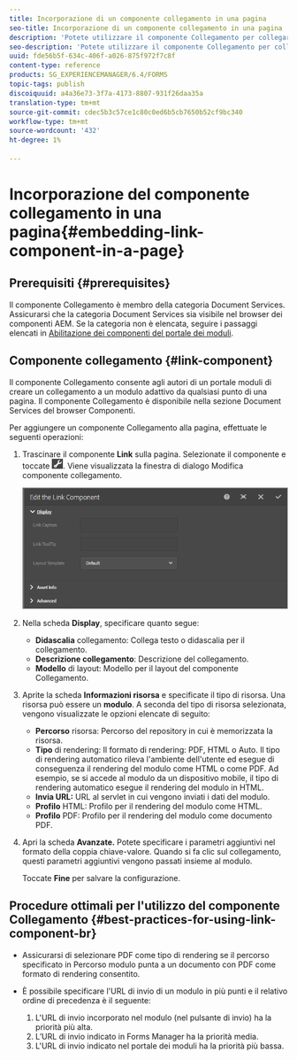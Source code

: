 ```yaml
---
title: Incorporazione di un componente collegamento in una pagina
seo-title: Incorporazione di un componente collegamento in una pagina
description: 'Potete utilizzare il componente Collegamento per collegare un documento adattivo o un modulo adattivo da qualsiasi pagina.  '
seo-description: 'Potete utilizzare il componente Collegamento per collegare un documento adattivo o un modulo adattivo da qualsiasi pagina.  '
uuid: fde56b5f-634c-406f-a026-875f972f7c8f
content-type: reference
products: SG_EXPERIENCEMANAGER/6.4/FORMS
topic-tags: publish
discoiquuid: a4a36e73-3f7a-4173-8807-931f26daa35a
translation-type: tm+mt
source-git-commit: cdec5b3c57ce1c80c0ed6b5cb7650b52cf9bc340
workflow-type: tm+mt
source-wordcount: '432'
ht-degree: 1%

---
```



# Incorporazione del componente collegamento in una pagina{#embedding-link-component-in-a-page}

## Prerequisiti {#prerequisites}

Il componente Collegamento è membro della categoria Document Services. Assicurarsi che la categoria Document Services sia visibile nel browser dei componenti AEM. Se la categoria non è elencata, seguire i passaggi elencati in [Abilitazione dei componenti del portale dei moduli](/help/forms/using/enabling-forms-portal-components.md).

## Componente collegamento {#link-component}

Il componente Collegamento consente agli autori di un portale moduli di creare un collegamento a un modulo adattivo da qualsiasi punto di una pagina. Il componente Collegamento è disponibile nella sezione Document Services del browser Componenti.

Per aggiungere un componente Collegamento alla pagina, effettuate le seguenti operazioni:

1. Trascinare il componente **Link** sulla pagina. Selezionate il componente e toccate ![cmppr](assets/cmppr.png). Viene visualizzata la finestra di dialogo Modifica componente collegamento.

   ![edit-link-component](assets/edit-link-component.png)

1. Nella scheda **Display**, specificare quanto segue:

   * **Didascalia** collegamento: Collega testo o didascalia per il collegamento.
   * **Descrizione collegamento**: Descrizione del collegamento.
   * **Modello** di layout: Modello per il layout del componente Collegamento.

1. Aprite la scheda **Informazioni risorsa** e specificate il tipo di risorsa. Una risorsa può essere un **modulo**. A seconda del tipo di risorsa selezionata, vengono visualizzate le opzioni elencate di seguito:

   * **Percorso** risorsa: Percorso del repository in cui è memorizzata la risorsa.
   * **Tipo** di rendering: Il formato di rendering: PDF, HTML o Auto. Il tipo di rendering automatico rileva l&#39;ambiente dell&#39;utente ed esegue di conseguenza il rendering del modulo come HTML o come PDF. Ad esempio, se si accede al modulo da un dispositivo mobile, il tipo di rendering automatico esegue il rendering del modulo in HTML.
   * **Invia URL:**  URL al servlet in cui vengono inviati i dati del modulo.
   * **Profilo** HTML: Profilo per il rendering del modulo come HTML.
   * **Profilo** PDF: Profilo per il rendering del modulo come documento PDF.

1. Apri la scheda **Avanzate.** Potete specificare i parametri aggiuntivi nel formato della coppia chiave-valore. Quando si fa clic sul collegamento, questi parametri aggiuntivi vengono passati insieme al modulo.

   Toccate **Fine** per salvare la configurazione.

## Procedure ottimali per l&#39;utilizzo del componente Collegamento {#best-practices-for-using-link-component-br}

* Assicurarsi di selezionare PDF come tipo di rendering se il percorso specificato in Percorso modulo punta a un documento con PDF come formato di rendering consentito.
* È possibile specificare l&#39;URL di invio di un modulo in più punti e il relativo ordine di precedenza è il seguente:

   1. L&#39;URL di invio incorporato nel modulo (nel pulsante di invio) ha la priorità più alta.
   1. L’URL di invio indicato in Forms Manager ha la priorità media.
   1. L&#39;URL di invio indicato nel portale dei moduli ha la priorità più bassa.

